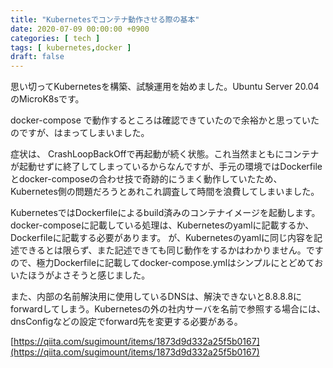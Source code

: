 ```yaml
---
title: "Kubernetesでコンテナ動作させる際の基本"
date: 2020-07-09 00:00:00 +0900
categories: [ tech ]
tags: [ kubernetes,docker ]
draft: false
---
```


思い切ってKubernetesを構築、試験運用を始めました。Ubuntu Server 20.04のMicroK8sです。

docker-compose で動作するところは確認できていたので余裕かと思っていたのですが、はまってしまいました。

症状は、 CrashLoopBackOffで再起動が続く状態。これ当然まともにコンテナが起動せずに終了してしまっているからなんですが、手元の環境ではDockerfileとdocker-composeの合わせ技で奇跡的にうまく動作していたため、Kubernetes側の問題だろうとあれこれ調査して時間を浪費してしまいました。

KubernetesではDockerfileによるbuild済みのコンテナイメージを起動します。docker-composeに記載している処理は、Kubernetesのyamlに記載するか、Dockerfileに記載する必要があります。
が、Kubernetesのyamlに同じ内容を記述できるとは限らず、また記述できても同じ動作をするかはわかりません。ですので、極力Dockerfileに記載してdocker-compose.ymlはシンプルにとどめておいたほうがよさそうと感じました。

また、内部の名前解決用に使用しているDNSは、解決できないと8.8.8.8にforwardしてしまう。Kubernetesの外の社内サーバを名前で参照する場合には、dnsConfigなどの設定でforward先を変更する必要がある。

[https://qiita.com/sugimount/items/1873d9d332a25f5b0167](https://qiita.com/sugimount/items/1873d9d332a25f5b0167)
